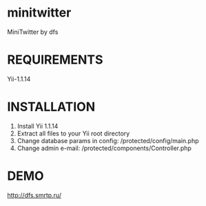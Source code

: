 minitwitter
===========

MiniTwitter by dfs



REQUIREMENTS
===========

Yii-1.1.14


INSTALLATION
===========

1. Install Yii 1.1.14
2. Extract all files to your Yii root directory
3. Change database params in config: /protected/config/main.php
4. Change admin e-mail: /protected/components/Controller.php


DEMO
===========

http://dfs.smrtp.ru/
